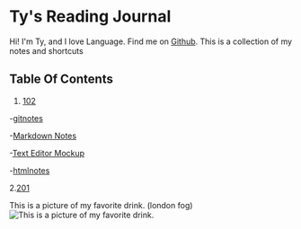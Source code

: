 # Ty's Reading Journal

 Hi! I'm Ty, and I love Language. Find me on [Github](https://github.com/Ty-Ap/Ty-Ap).
This is a collection of my notes and shortcuts

## Table Of Contents

1. [102](https://github.com/Ty-Ap/reading-notes/tree/main/102)

-[gitnotes](https://github.com/Ty-Ap/reading-notes/blob/main/102/gitnotes.md)

-[Markdown Notes](https://github.com/Ty-Ap/reading-notes/blob/main/markdownNotes.md)

-[Text Editor Mockup](https://github.com/Ty-Ap/reading-notes/blob/main/textEditorReadingNotes.md)

-[htmlnotes](https://github.com/Ty-Ap/reading-notes/blob/main/102/htmlNotes.md)

2.[201](https://github.com/Ty-Ap/reading-notes/tree/main/201)

This is a picture of my favorite drink. (london fog)
![This is a picture of my favorite drink.](https://offloadmedia.feverup.com/secretldn.com/wp-content/uploads/2017/12/06034415/tower-of-london-fog-1024x681.jpeg)
